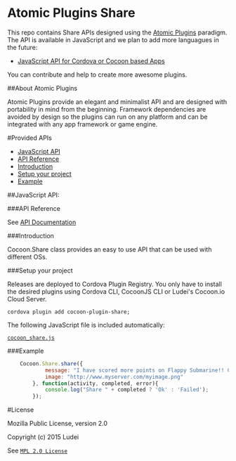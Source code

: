 Atomic Plugins Share
======================

This repo contains Share APIs designed using the [Atomic Plugins](#about-atomic-plugins) paradigm. The API is available in JavaScript and we plan to add more languagues in the future:
 
  * [JavaScript API for Cordova or Cocoon based Apps](#javascript-api)

You can contribute and help to create more awesome plugins.

##About Atomic Plugins

Atomic Plugins provide an elegant and minimalist API and are designed with portability in mind from the beginning. Framework dependencies are avoided by design so the plugins can run on any platform and can be integrated with any app framework or game engine. 

#Provided APIs

  * [JavaScript API](#javascript-api)
  * [API Reference](#api-reference)
  * [Introduction](#introduction)
  * [Setup your project](#setup-your-project)
  * [Example](#example-1)

##JavaScript API:

###API Reference

See [API Documentation](http://ludei.github.io/cocoon-common/dist/doc/js/Cocoon.Share.html)

###Introduction 

Cocoon.Share class provides an easy to use API that can be used with different OSs.

###Setup your project

Releases are deployed to Cordova Plugin Registry. You only have to install the desired plugins using Cordova CLI, CocoonJS CLI or Ludei's Cocoon.io Cloud Server.

    cordova plugin add cocoon-plugin-share;

The following JavaScript file is included automatically:

[`cocoon_share.js`](src/js/cocoon_share.js)

###Example

```javascript
	Cocoon.Share.share({
            message: "I have scored more points on Flappy Submarine!! Chooo choooo",
            image: "http://www.myserver.com/myimage.png"
        }, function(activity, completed, error){
            console.log("Share " + completed ? 'Ok' : 'Failed');
        });
```

#License

Mozilla Public License, version 2.0

Copyright (c) 2015 Ludei 

See [`MPL 2.0 License`](LICENSE)
